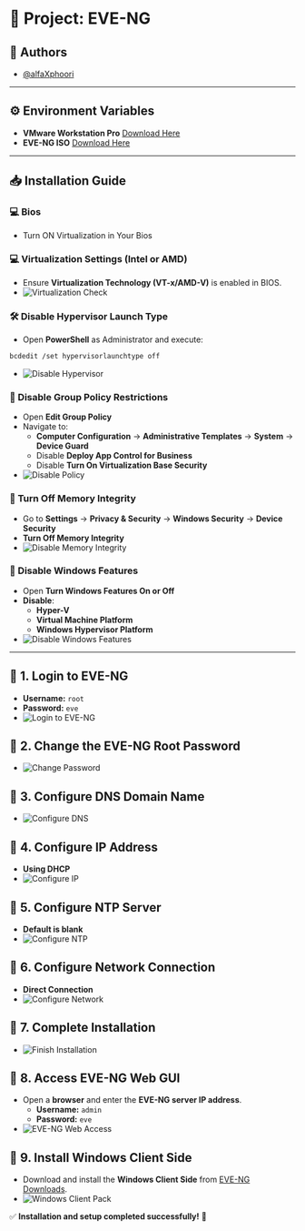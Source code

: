 # 🚀 Project: EVE-NG

## 👤 Authors

- [@alfaXphoori](https://www.github.com/alfaXphoori)

---

## ⚙️ Environment Variables

- **VMware Workstation Pro** [Download Here](https://drive.google.com/file/d/1bxlDTs__T3jXgVUE330gMokMCemzCkCg/view?usp=sharing)
- **EVE-NG ISO** [Download Here](https://www.eve-ng.net/)

---

## 📥 Installation Guide
### 💻 Bios
- Turn ON Virtualization in Your Bios
### 💻 Virtualization Settings (Intel or AMD)

- Ensure **Virtualization Technology (VT-x/AMD-V)** is enabled in BIOS.
- ![Virtualization Check](imgs/checkVirtual.png)

### 🛠 Disable Hypervisor Launch Type

- Open **PowerShell** as Administrator and execute:

```bash
bcdedit /set hypervisorlaunchtype off
```
- ![Disable Hypervisor](imgs/powShell.png)

### 🔹 Disable Group Policy Restrictions

- Open **Edit Group Policy**
- Navigate to:
  - **Computer Configuration** → **Administrative Templates** → **System** → **Device Guard**
  - Disable **Deploy App Control for Business**
  - Disable **Turn On Virtualization Base Security**
- ![Disable Policy](imgs/editGroup.png)

### 🔹 Turn Off Memory Integrity

- Go to **Settings** → **Privacy & Security** → **Windows Security** → **Device Security**
- **Turn Off Memory Integrity**
- ![Disable Memory Integrity](imgs/memIntegrity.png)

### 🔹 Disable Windows Features

- Open **Turn Windows Features On or Off**
- **Disable**:
  - **Hyper-V**
  - **Virtual Machine Platform**
  - **Windows Hypervisor Platform**
- ![Disable Windows Features](imgs/winFeature.png)

---

## 🔹 1. Login to EVE-NG

- **Username:** `root`
- **Password:** `eve`
- ![Login to EVE-NG](imgs/login.png)

## 🔹 2. Change the EVE-NG Root Password

- ![Change Password](imgs/chgpasswd.png)

## 🔹 3. Configure DNS Domain Name

- ![Configure DNS](imgs/conDns.png)

## 🔹 4. Configure IP Address

- **Using DHCP**
- ![Configure IP](imgs/confIP.png)

## 🔹 5. Configure NTP Server

- **Default is blank**
- ![Configure NTP](imgs/confNTP.png)

## 🔹 6. Configure Network Connection

- **Direct Connection**
- ![Configure Network](imgs/confNTP.png)

## 🔹 7. Complete Installation

- ![Finish Installation](imgs/finish.png)

## 🔹 8. Access EVE-NG Web GUI

- Open a **browser** and enter the **EVE-NG server IP address**.
  - **Username:** `admin`
  - **Password:** `eve`
- ![EVE-NG Web Access](imgs/urlEveNG.png)

## 🔹 9. Install Windows Client Side

- Download and install the **Windows Client Side** from [EVE-NG Downloads](https://www.eve-ng.net/index.php/download/).
- ![Windows Client Pack](imgs/winPack.png)

✅ **Installation and setup completed successfully!** 🚀


